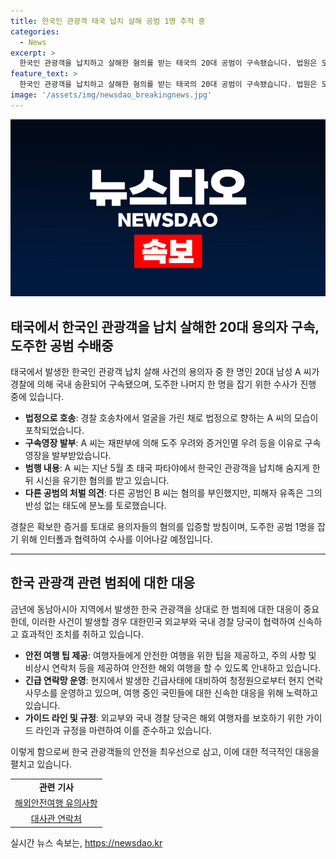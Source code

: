 ```yaml
---
title: 한국인 관광객 태국 납치 살해 공범 1명 추적 중
categories:
  - News
excerpt: >
  한국인 관광객을 납치하고 살해한 혐의를 받는 태국의 20대 공범이 구속됐습니다. 법원은 도주 가능성 등을 고려해 구속영장을 발부했고, 경찰은 나머지 한 명을 쫓고 있습니다. A씨는 납치 후 도주한 뒤 국내로 송환됐으며, 혐의를 부인하고 진술을 거부하고 있습니다. 피해자 유족은 무참한 범행에 분노하고, 경찰은 인터폴 공조를 통해 도주한 공범을 추적 중입니다. (150자)
feature_text: >
  한국인 관광객을 납치하고 살해한 혐의를 받는 태국의 20대 공범이 구속됐습니다. 법원은 도주 가능성 등을 고려해 구속영장을 발부했고, 경찰은 나머지 한 명을 쫓고 있습니다. A씨는 납치 후 도주한 뒤 국내로 송환됐으며, 혐의를 부인하고 진술을 거부하고 있습니다. 피해자 유족은 무참한 범행에 분노하고, 경찰은 인터폴 공조를 통해 도주한 공범을 추적 중입니다. (150자)
image: '/assets/img/newsdao_breakingnews.jpg'
---
```


<p><img src="/assets/img/newsdao_breakingnews.jpg" alt="ontimetimes 속보" /></p>

<h2 data-ke-size="size52">태국에서 한국인 관광객을 납치 살해한 20대 용의자 구속, 도주한 공범 수배중</h2>

<p data-ke-size="size16">태국에서 발생한 한국인 관광객 납치 살해 사건의 용의자 중 한 명인 20대 남성 A 씨가 경찰에 의해 국내 송환되어 구속됐으며, 도주한 나머지 한 명을 잡기 위한 수사가 진행 중에 있습니다.</p>

<ul>
  <li><b>법정으로 호송</b>: 경찰 호송차에서 얼굴을 가린 채로 법정으로 향하는 A 씨의 모습이 포착되었습니다.</li>
  <li><b>구속영장 발부</b>: A 씨는 재판부에 의해 도주 우려와 증거인멸 우려 등을 이유로 구속영장을 발부받았습니다.</li>
  <li><b>범행 내용</b>: A 씨는 지난 5월 초 태국 파타야에서 한국인 관광객을 납치해 숨지게 한 뒤 시신을 유기한 혐의를 받고 있습니다.</li>
  <li><b>다른 공범의 처벌 의견</b>: 다른 공범인 B 씨는 혐의를 부인했지만, 피해자 유족은 그의 반성 없는 태도에 분노를 토로했습니다.</li>
</ul>

<p data-ke-size="size16">경찰은 확보한 증거를 토대로 용의자들의 혐의를 입증할 방침이며, 도주한 공범 1명을 잡기 위해 인터폴과 협력하여 수사를 이어나갈 예정입니다.</p>

<hr>

<h2 data-ke-size="size26">한국 관광객 관련 범죄에 대한 대응</h2>

<p data-ke-size="size16">금년에 동남아시아 지역에서 발생한 한국 관광객을 상대로 한 범죄에 대한 대응이 중요한데, 이러한 사건이 발생할 경우 대한민국 외교부와 국내 경찰 당국이 협력하여 신속하고 효과적인 조치를 취하고 있습니다.</p>

<ul>
  <li><b>안전 여행 팁 제공</b>: 여행자들에게 안전한 여행을 위한 팁을 제공하고, 주의 사항 및 비상시 연락처 등을 제공하여 안전한 해외 여행을 할 수 있도록 안내하고 있습니다.</li>
  <li><b>긴급 연락망 운영</b>: 현지에서 발생한 긴급사태에 대비하여 청정원으로부터 현지 연락사무소를 운영하고 있으며, 여행 중인 국민들에 대한 신속한 대응을 위해 노력하고 있습니다.</li>
  <li><b>가이드 라인 및 규정</b>: 외교부와 국내 경찰 당국은 해외 여행자를 보호하기 위한 가이드 라인과 규정을 마련하여 이를 준수하고 있습니다.</li>
</ul>

<p data-ke-size="size16">이렇게 함으로써 한국 관광객들의 안전을 최우선으로 삼고, 이에 대한 적극적인 대응을 펼치고 있습니다.</p>

<table>
  <tr>
    <td style="text-align: center; height: 17px;"><b>관련 기사</b></td>
  </tr>
  <tr>
    <td style="text-align: center; height: 17px;"><a href="https://www.0404.go.kr/dev/cnsm/highalert/krnsHighAlertRss-krnsHighAlert.do">해외안전여행 유의사항</a></td>
  </tr>
  <tr>
    <td style="text-align: center; height: 17px;"><a href="https://www.0404.go.kr/dev/cnsm/highalert/krnsHighAlertRss-krnsHighAlert.do">대사관 연락처</a></td>
  </tr>
</table>
실시간 뉴스 속보는, <a href="https://newsdao.kr" rel="dofollow">https://newsdao.kr</a>


